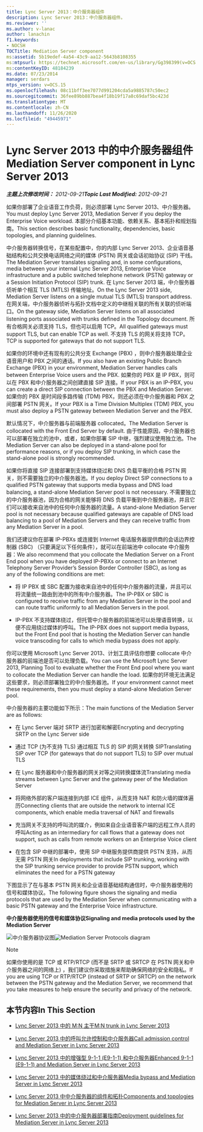```yaml
---
title: Lync Server 2013：中介服务器组件
description: Lync Server 2013：中介服务器组件。
ms.reviewer: ''
ms.author: v-lanac
author: lanachin
f1.keywords:
- NOCSH
TOCTitle: Mediation Server component
ms:assetid: 5b19edef-4a54-43c9-aa12-5643b8108355
ms:mtpsurl: https://technet.microsoft.com/en-us/library/Gg398399(v=OCS.15)
ms:contentKeyID: 48184239
ms.date: 07/23/2014
manager: serdars
mtps_version: v=OCS.15
ms.openlocfilehash: 08c11bff3ee7077d991204cda5a9885787c50ec2
ms.sourcegitcommit: 36fee89bb887bea4f18b19f17a8c69daf5bc423d
ms.translationtype: MT
ms.contentlocale: zh-CN
ms.lasthandoff: 11/26/2020
ms.locfileid: "49445971"
---
```

# <a name="mediation-server-component-in-lync-server-2013"></a><span data-ttu-id="57cf4-103">Lync Server 2013 中的中介服务器组件</span><span class="sxs-lookup"><span data-stu-id="57cf4-103">Mediation Server component in Lync Server 2013</span></span>

<div data-xmlns="http://www.w3.org/1999/xhtml">

<div class="topic" data-xmlns="http://www.w3.org/1999/xhtml" data-msxsl="urn:schemas-microsoft-com:xslt" data-cs="https://msdn.microsoft.com/">

<div data-asp="https://msdn2.microsoft.com/asp">



</div>

<div id="mainSection">

<div id="mainBody"><span data-ttu-id="57cf4-104">

<span> </span></span><span class="sxs-lookup"><span data-stu-id="57cf4-104">

<span> </span></span></span>

<span data-ttu-id="57cf4-105">_**主题上次修改时间：** 2012-09-21_</span><span class="sxs-lookup"><span data-stu-id="57cf4-105">_**Topic Last Modified:** 2012-09-21_</span></span>

<span data-ttu-id="57cf4-106">如果你部署了企业语音工作负荷，则必须部署 Lync Server 2013、中介服务器。</span><span class="sxs-lookup"><span data-stu-id="57cf4-106">You must deploy Lync Server 2013, Mediation Server if you deploy the Enterprise Voice workload.</span></span> <span data-ttu-id="57cf4-107">本部分介绍基本功能、依赖关系、基本拓扑和规划指南。</span><span class="sxs-lookup"><span data-stu-id="57cf4-107">This section describes basic functionality, dependencies, basic topologies, and planning guidelines.</span></span>

<span data-ttu-id="57cf4-108">中介服务器转换信号，在某些配置中，你的内部 Lync Server 2013、企业语音基础结构和公共交换电话网络之间的媒体 (PSTN) 网关或会话初始协议 (SIP) 干线。</span><span class="sxs-lookup"><span data-stu-id="57cf4-108">The Mediation Server translates signaling and, in some configurations, media between your internal Lync Server 2013, Enterprise Voice infrastructure and a public switched telephone network (PSTN) gateway or a Session Initiation Protocol (SIP) trunk.</span></span> <span data-ttu-id="57cf4-109">在 Lync Server 2013 端，中介服务器侦听单个相互 TLS (MTLS) 传输地址。</span><span class="sxs-lookup"><span data-stu-id="57cf4-109">On the Lync Server 2013 side, Mediation Server listens on a single mutual TLS (MTLS) transport address.</span></span> <span data-ttu-id="57cf4-110">在网关端，中介服务器侦听与拓扑文档中定义的中继相关联的所有关联的侦听端口。</span><span class="sxs-lookup"><span data-stu-id="57cf4-110">On the gateway side, Mediation Server listens on all associated listening ports associated with trunks defined in the Topology document.</span></span> <span data-ttu-id="57cf4-111">所有合格网关必须支持 TLS，但也可以启用 TCP。</span><span class="sxs-lookup"><span data-stu-id="57cf4-111">All qualified gateways must support TLS, but can enable TCP as well.</span></span> <span data-ttu-id="57cf4-112">不支持 TLS 的网关将支持 TCP。</span><span class="sxs-lookup"><span data-stu-id="57cf4-112">TCP is supported for gateways that do not support TLS.</span></span>

<span data-ttu-id="57cf4-113">如果你的环境中还有现有的公共分支 Exchange (PBX) ，则中介服务器处理企业语音用户和 PBX 之间的通话。</span><span class="sxs-lookup"><span data-stu-id="57cf4-113">If you also have an existing Public Branch Exchange (PBX) in your environment, Mediation Server handles calls between Enterprise Voice users and the PBX.</span></span> <span data-ttu-id="57cf4-114">如果你的 PBX 是 IP PBX，则可以在 PBX 和中介服务器之间创建直接 SIP 连接。</span><span class="sxs-lookup"><span data-stu-id="57cf4-114">If your PBX is an IP-PBX, you can create a direct SIP connection between the PBX and Mediation Server.</span></span> <span data-ttu-id="57cf4-115">如果你的 PBX 是时间段多路传输 (TDM) PBX，则还必须在中介服务器和 PBX 之间部署 PSTN 网关。</span><span class="sxs-lookup"><span data-stu-id="57cf4-115">If your PBX is a Time Division Multiplex (TDM) PBX, you must also deploy a PSTN gateway between Mediation Server and the PBX.</span></span>

<span data-ttu-id="57cf4-116">默认情况下，中介服务器与前端服务器 collocated。</span><span class="sxs-lookup"><span data-stu-id="57cf4-116">The Mediation Server is collocated with the Front End Server by default.</span></span> <span data-ttu-id="57cf4-117">由于性能原因，中介服务器也可以部署在独立的池中，或者，如果你部署 SIP 中继，强烈建议使用独立池。</span><span class="sxs-lookup"><span data-stu-id="57cf4-117">The Mediation Server can also be deployed in a stand-alone pool for performance reasons, or if you deploy SIP trunking, in which case the stand-alone pool is strongly recommended.</span></span>

<span data-ttu-id="57cf4-118">如果你将直接 SIP 连接部署到支持媒体绕过和 DNS 负载平衡的合格 PSTN 网关，则不需要独立的中介服务器池。</span><span class="sxs-lookup"><span data-stu-id="57cf4-118">If you deploy Direct SIP connections to a qualified PSTN gateway that supports media bypass and DNS load balancing, a stand-alone Mediation Server pool is not necessary.</span></span> <span data-ttu-id="57cf4-119">不需要独立的中介服务器池，因为合格的网关能够将 DNS 负载平衡到中介服务器池，并且它们可以接收来自池中的任何中介服务器的流量。</span><span class="sxs-lookup"><span data-stu-id="57cf4-119">A stand-alone Mediation Server pool is not necessary because qualified gateways are capable of DNS load balancing to a pool of Mediation Servers and they can receive traffic from any Mediation Server in a pool.</span></span>

<span data-ttu-id="57cf4-120">我们还建议你在部署 IP-PBXs 或连接到 Internet 电话服务器提供商的会话边界控制器 (SBC) （只要满足以下任何条件），就可以在前端池中 collocate 中介服务器：</span><span class="sxs-lookup"><span data-stu-id="57cf4-120">We also recommend that you collocate the Mediation Server on a Front End pool when you have deployed IP-PBXs or connect to an Internet Telephony Server Provider’s Session Border Controller (SBC), as long as any of the following conditions are met:</span></span>

  - <span data-ttu-id="57cf4-121">将 IP PBX 或 SBC 配置为接收来自池中的任何中介服务器的流量，并且可以将流量统一路由到池中的所有中介服务器。</span><span class="sxs-lookup"><span data-stu-id="57cf4-121">The IP-PBX or SBC is configured to receive traffic from any Mediation Server in the pool and can route traffic uniformly to all Mediation Servers in the pool.</span></span>

  - <span data-ttu-id="57cf4-122">IP-PBX 不支持媒体绕过，但托管中介服务器的前端池可以处理语音转换，以便不应用绕过媒体的呼叫。</span><span class="sxs-lookup"><span data-stu-id="57cf4-122">The IP-PBX does not support media bypass, but the Front End pool that is hosting the Mediation Server can handle voice transcoding for calls to which media bypass does not apply.</span></span>

<span data-ttu-id="57cf4-123">你可以使用 Microsoft Lync Server 2013、计划工具评估你想要 collocate 中介服务器的前端池是否可以处理负载。</span><span class="sxs-lookup"><span data-stu-id="57cf4-123">You can use the Microsoft Lync Server 2013, Planning Tool to evaluate whether the Front End pool where you want to collocate the Mediation Server can handle the load.</span></span> <span data-ttu-id="57cf4-124">如果你的环境无法满足这些要求，则必须部署独立的中介服务器池。</span><span class="sxs-lookup"><span data-stu-id="57cf4-124">If your environment cannot meet these requirements, then you must deploy a stand-alone Mediation Server pool.</span></span>

<span data-ttu-id="57cf4-125">中介服务器的主要功能如下所示：</span><span class="sxs-lookup"><span data-stu-id="57cf4-125">The main functions of the Mediation Server are as follows:</span></span>

  - <span data-ttu-id="57cf4-126">在 Lync Server 端对 SRTP 进行加密和解密</span><span class="sxs-lookup"><span data-stu-id="57cf4-126">Encrypting and decrypting SRTP on the Lync Server side</span></span>

  - <span data-ttu-id="57cf4-127">通过 TCP (为不支持 TLS) 通过相互 TLS 的 SIP 的网关转换 SIP</span><span class="sxs-lookup"><span data-stu-id="57cf4-127">Translating SIP over TCP (for gateways that do not support TLS) to SIP over mutual TLS</span></span>

  - <span data-ttu-id="57cf4-128">在 Lync 服务器和中介服务器的网关对等之间转换媒体流</span><span class="sxs-lookup"><span data-stu-id="57cf4-128">Translating media streams between Lync Server and the gateway peer of the Mediation Server</span></span>

  - <span data-ttu-id="57cf4-129">将网络外部的客户端连接到内部 ICE 组件，从而支持 NAT 和防火墙的媒体遍历</span><span class="sxs-lookup"><span data-stu-id="57cf4-129">Connecting clients that are outside the network to internal ICE components, which enable media traversal of NAT and firewalls</span></span>

  - <span data-ttu-id="57cf4-130">充当网关不支持的呼叫流的媒介，例如来自企业语音客户端的远程工作人员的呼叫</span><span class="sxs-lookup"><span data-stu-id="57cf4-130">Acting as an intermediary for call flows that a gateway does not support, such as calls from remote workers on an Enterprise Voice client</span></span>

  - <span data-ttu-id="57cf4-131">在包含 SIP 中继的部署中，使用 SIP 中继服务提供商提供 PSTN 支持，从而无需 PSTN 网关</span><span class="sxs-lookup"><span data-stu-id="57cf4-131">In deployments that include SIP trunking, working with the SIP trunking service provider to provide PSTN support, which eliminates the need for a PSTN gateway</span></span>

<span data-ttu-id="57cf4-132">下图显示了在与基本 PSTN 网关和企业语音基础结构通信时，中介服务器使用的信号和媒体协议。</span><span class="sxs-lookup"><span data-stu-id="57cf4-132">The following figure shows the signaling and media protocols that are used by the Mediation Server when communicating with a basic PSTN gateway and the Enterprise Voice infrastructure.</span></span>

<span data-ttu-id="57cf4-133">**中介服务器使用的信号和媒体协议**</span><span class="sxs-lookup"><span data-stu-id="57cf4-133">**Signaling and media protocols used by the Mediation Server**</span></span>

<span data-ttu-id="57cf4-134">![中介服务器协议图](images/Gg398399.c3d39ba0-e323-4a58-8f07-4e80d3278af2(OCS.15).jpg "中介服务器协议图")</span><span class="sxs-lookup"><span data-stu-id="57cf4-134">![Mediation Server Protocols diagram](images/Gg398399.c3d39ba0-e323-4a58-8f07-4e80d3278af2(OCS.15).jpg "Mediation Server Protocols diagram")</span></span>

<div>


> [!NOTE]  
> <span data-ttu-id="57cf4-135">如果你使用的是 TCP 或 RTP/RTCP (而不是 SRTP 或 SRTCP 在 PSTN 网关和中介服务器之间的网络上) ，我们建议你采取措施来帮助确保网络的安全和隐私。</span><span class="sxs-lookup"><span data-stu-id="57cf4-135">If you are using TCP or RTP/RTCP (instead of SRTP or SRTCP) on the network between the PSTN gateway and the Mediation Server, we recommend that you take measures to help ensure the security and privacy of the network.</span></span>



</div>

<div>

## <a name="in-this-section"></a><span data-ttu-id="57cf4-136">本节内容</span><span class="sxs-lookup"><span data-stu-id="57cf4-136">In This Section</span></span>

  - [<span data-ttu-id="57cf4-137">Lync Server 2013 中的 M:N 主干</span><span class="sxs-lookup"><span data-stu-id="57cf4-137">M:N trunk in Lync Server 2013</span></span>](lync-server-2013-m-n-trunk.md)

  - [<span data-ttu-id="57cf4-138">Lync Server 2013 中的呼叫允许控制和中介服务器</span><span class="sxs-lookup"><span data-stu-id="57cf4-138">Call admission control and Mediation Server in Lync Server 2013</span></span>](lync-server-2013-call-admission-control-and-mediation-server.md)

  - [<span data-ttu-id="57cf4-139">Lync Server 2013 中的增强型 9-1-1 (E9-1-1) 和中介服务器</span><span class="sxs-lookup"><span data-stu-id="57cf4-139">Enhanced 9-1-1 (E9-1-1) and Mediation Server in Lync Server 2013</span></span>](lync-server-2013-enhanced-9-1-1-e9-1-1-and-mediation-server.md)

  - [<span data-ttu-id="57cf4-140">Lync Server 2013 中的媒体绕过和中介服务器</span><span class="sxs-lookup"><span data-stu-id="57cf4-140">Media bypass and Mediation Server in Lync Server 2013</span></span>](lync-server-2013-media-bypass-and-mediation-server.md)

  - [<span data-ttu-id="57cf4-141">Lync Server 2013 中中介服务器的组件和拓扑</span><span class="sxs-lookup"><span data-stu-id="57cf4-141">Components and topologies for Mediation Server in Lync Server 2013</span></span>](lync-server-2013-components-and-topologies-for-mediation-server.md)

  - [<span data-ttu-id="57cf4-142">Lync Server 2013 中的中介服务器部署指南</span><span class="sxs-lookup"><span data-stu-id="57cf4-142">Deployment guidelines for Mediation Server in Lync Server 2013</span></span>](lync-server-2013-deployment-guidelines-for-mediation-server.md)

<span data-ttu-id="57cf4-143"></div>

</div>

<span> </span>

</div>

</div>

</span><span class="sxs-lookup"><span data-stu-id="57cf4-143"></div>

</div>

<span> </span>

</div>

</div>

</span></span></div>

